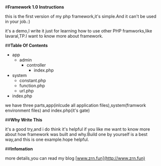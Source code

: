 #**Framework 1.0 Instructions**

this is the first version of my php framework,it's simple.And it can't be used in your job.:)

it's a demo,I write it just for learning how to use other PHP framworks,like lavaral,TP.I want to know more about framework.

##**Table Of Contents**

+ app
    + admin
      + controller
        + index.php
+ system
    + constant.php
    + function.php
    + url.php
+ index.php

we have three parts,app(inlcude all application files),system(framwork environment files) and index.php(it's gate)

##**Why Write This**

it's a good try,and i do think it's helpful if you like me want to know more about how framework was built and why.Build one by yourself is a best way,and this is one example.hope helpful.

##**Infomation**

more details,you can read my blog [www.zrn.fun](http://www.zrn.fun)